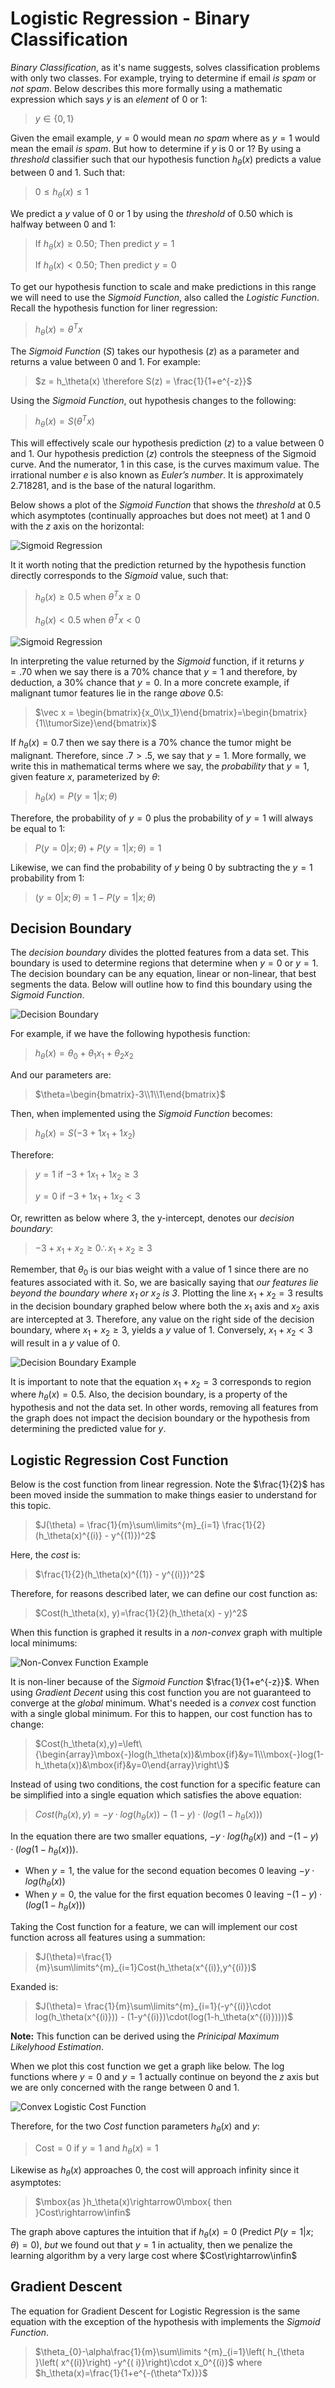 # Logistic Regression - Binary Classification

*Binary Classification*, as it's name suggests, solves classification problems with only two classes. For example, trying to determine if email *is spam* or *not spam*. Below describes this more formally using a mathematic expression which says $y$ is an *element* of $0$ or $1$:

> $y\in\{0,1\}$ 

Given the email example, $y=0$ would mean *no spam* where as $y=1$ would mean the email *is spam*. But how to determine if $y$ is $0$ or $1$? By using a *threshold* classifier such that our hypothesis function $h_\theta(x)$ predicts a value between $0$ and $1$. Such that:

> $0\le h_\theta(x)\le1$

We predict a $y$ value of $0$ or $1$ by using the *threshold* of $0.50$ which is halfway between $0$ and $1$:

> If $h_\theta(x)\ge  0.50$; Then predict $y=1$
>
> If $h_\theta(x)\lt  0.50$; Then predict $y=0$

To get our hypothesis function to scale and make predictions in this range we will need to use the *Sigmoid Function*, also called the *Logistic Function*.  Recall the hypothesis function for liner regression:

> $h_\theta(x)= \theta^Tx$

The *Sigmoid Function* ($S$) takes our hypothesis ($z$) as a parameter and returns a value between $0$ and $1$. For example:

> $z = h_\theta(x) \therefore S(z) = \frac{1}{1+e^{-z}}$

Using the *Sigmoid Function*, out hypothesis changes to the following:

> $h_\theta(x) = S(\theta^Tx)$

This will effectively scale our hypothesis prediction ($z$) to a value between $0$ and $1$. Our hypothesis prediction ($z$) controls the steepness of the Sigmoid curve. And the numerator, $1$ in this case, is the curves maximum value. The irrational number $e$ is also known as *Euler’s number*. It is approximately $2.718281$, and is the base of the natural logarithm.

Below shows a plot of the *Sigmoid Function* that shows the *threshold* at $0.5$ which asymptotes (continually approaches but does not meet) at $1$ and $0$ with the $z$ axis on the horizontal:

![Sigmoid Regression](C:/Users/Ryan/repos/machine-learning/images/sigmoid-function.png)

It it worth noting that the prediction returned by the hypothesis function directly corresponds to the *Sigmoid* value, such that:

> $h_\theta(x) \ge 0.5$ when $\theta^Tx \ge 0$
>
> $h_\theta(x) \lt 0.5$ when $\theta^Tx \lt 0$

![Sigmoid Regression](C:/Users/Ryan/repos/machine-learning/images/sigmoid-function-h.png)

In interpreting the value returned by the *Sigmoid* function, if it returns $y = .70$ when we say there is a $70\%$ chance that $y=1$ and therefore, by deduction, a $30\%$ chance that $y=0$. In a more concrete example, if malignant tumor features  lie in the range *above* $0.5$:

> $\vec x = \begin{bmatrix}{x_0\\x_1}\end{bmatrix}=\begin{bmatrix}{1\\tumorSize}\end{bmatrix}$

If $h_\theta(x) = 0.7$ then we say there is a $70\%$ chance the tumor might be malignant. Therefore, since  $.7 > .5$, we say that $y=1$. More formally, we write this in mathematical terms where we say, the *probability* that $y=1$, given feature $x$, parameterized by $\theta$:

> $h_\theta(x) = P(y=1|x;\theta)$

Therefore, the probability of $y=0$ plus the probability of $y=1$ will always be equal to $1$:

> $P(y=0|x;\theta) + P(y=1|x;\theta)=1$

Likewise, we can find the probability of $y$ being $0$ by subtracting the $y=1$ probability from $1$:

> $(y=0|x;\theta)=1-P(y=1|x;\theta)$

## Decision Boundary

The *decision boundary* divides the plotted features from a data set. This boundary is used to determine regions that determine when $y=0$ or $y=1$. The decision boundary can be any equation, linear or non-linear, that best segments the data. Below will outline how to find this boundary using the *Sigmoid Function*.

![Decision Boundary](C:/Users/Ryan/repos/machine-learning/images/decision-boundary.png)

For example, if we have the following hypothesis function:

> $h_\theta(x)=\theta_0+\theta_1x_1+\theta_2x_2$

And our parameters are:

> $\theta=\begin{bmatrix}-3\\1\\1\end{bmatrix}$

Then, when implemented using the *Sigmoid Function* becomes:

> $h_\theta(x)=S(-3+1x_1+1x_2)$

Therefore:

> $y=1$ if $-3+1x_1+1x_2\ge3$
>
> $y=0$ if $-3+1x_1+1x_2\lt3$

Or, rewritten as below where $3$, the y-intercept, denotes our *decision boundary*:

> $-3+x_1+x_2\ge0\therefore x_1 + x_2 \ge3$

Remember, that $\theta_0$ is our bias weight with a value of 1 since there are no features associated with it. So, we are basically saying that *our features lie beyond the boundary where $x_1$ or $x_2$ is 3*. Plotting the line $x_1 + x_2=3$ results in the decision boundary graphed below where both the $x_1$ axis and $x_2$ axis are intercepted at $3$. Therefore, any value on the right side of the decision boundary, where $x_1 + x_2 \ge3$, yields a $y$ value of $1$. Conversely, $x_1 + x_2 \lt3$ will result in a $y$ value of $0$.

![Decision Boundary Example](../images/decision-boundary-example.png)

It is important to note that the equation $x_1 + x_2=3$ corresponds to region where $h_\theta(x)=0.5$. Also, the decision boundary, is a property of the hypothesis and not the data set. In other words, removing all features from the graph does not impact the decision boundary or the hypothesis from determining the predicted value for $y$.

## Logistic Regression Cost Function

Below is the cost function from linear regression. Note the $\frac{1}{2}$ has been moved inside the summation to make things easier to understand for this topic.

> $J(\theta) = \frac{1}{m}\sum\limits^{m}_{i=1} \frac{1}{2}(h_\theta(x)^{(i)} - y^{(1)})^2$

Here, the *cost* is:

> $\frac{1}{2}(h_\theta(x)^{(1)} - y^{(i)})^2$

Therefore, for reasons described later, we can define our cost function as:

> $Cost(h_\theta(x), y)=\frac{1}{2}(h_\theta(x) - y)^2$

When this function is graphed it results in a *non-convex* graph with multiple local minimums: 

![Non-Convex Function Example](../images/non-convex-function.png)

It is non-liner because of the *Sigmoid Function* $\frac{1}{1+e^{-z}}$. When using *Gradient Decent* using this cost function you are not guaranteed to converge at the *global* minimum. What's needed is a *convex* cost function with a single global minimum. For this to happen, our cost function has to change:

> $Cost(h_\theta(x),y)=\left\{\begin{array}\mbox{-}log(h_\theta(x))&\mbox{if}&y=1\\\mbox{-}log(1-h_\theta(x))&\mbox{if}&y=0\end{array}\right\}$

Instead of using two conditions, the cost function for a specific feature can be simplified into a single equation which satisfies the above equation:

> $Cost(h_\theta(x),y)=-y\cdot log(h_\theta(x)) - (1-y)\cdot(log(1-h_\theta(x)))$

In the equation there are two smaller equations, $-y\cdot log(h_\theta(x))$ and $- (1-y)\cdot(log(1-h_\theta(x)))$. 

- When $y=1$, the value for the second equation becomes $0$ leaving $-y\cdot log(h_\theta(x))$
- When $y=0$, the value for the first equation becomes $0$ leaving $- (1-y)\cdot(log(1-h_\theta(x)))$

Taking the Cost function for a feature, we can will implement our cost function across all features using a summation:

> $J(\theta)=\frac{1}{m}\sum\limits^{m}_{i=1}Cost(h_\theta(x^{(i)},y^{(i)})$

Exanded is:

> $J(\theta)= \frac{1}{m}\sum\limits^{m}_{i=1}(-y^{(i)}\cdot log(h_\theta(x^{(i)})) - (1-y^{(i)})\cdot(log(1-h_\theta(x^{(i)}))))$

**Note:** This function can be derived using the *Prinicipal Maximum Likelyhood Estimation*.

When we plot this cost function we get a graph like below. The log functions where $y=0$ and $y=1$ actually continue on beyond the $z$ axis but we are only concerned with the range between 0 and 1.

![Convex Logistic Cost Function](../images/logistic-regression-cost-function.png)

Therefore, for the two *Cost* function parameters $h_\theta(x)$ and $y$:

> $\mbox{Cost}=0\mbox{ if  }y=1\mbox{ and }h_\theta(x)=1$

Likewise as $h_\theta(x)$ approaches $0$, the cost will approach infinity since it asymptotes:

> $\mbox{as }h_\theta(x)\rightarrow0\mbox{ then }Cost\rightarrow\infin$

The graph above captures the intuition that if $h_\theta(x)=0$ (Predict $P(y=1|x;\theta)=0$), *but* we found out that $y=1$ in actuality, then we penalize the learning algorithm by a very large cost where $Cost\rightarrow\infin$

## Gradient Descent

The equation for Gradient Descent for Logistic Regression is the same equation with the exception of the hypothesis with implements the *Sigmoid Function*.

> $\theta_{0}-\alpha\frac{1}{m}\sum\limits ^{m}_{i=1}\left( h_{\theta }\left( x^{(i)}\right) -y^{( i)}\right)\cdot x_0^{(i)}$ where $h_\theta(x)=\frac{1}{1+e^{-(\theta^Tx)}}$

